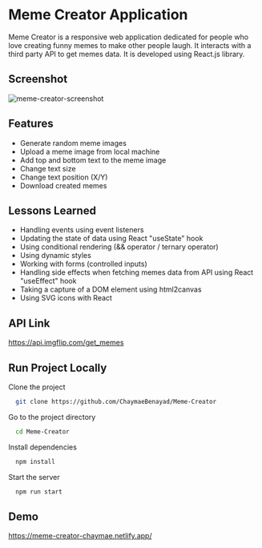 # Meme Creator Application

Meme Creator is a responsive web application dedicated for people who love creating funny memes to make other people laugh. It interacts with a third party API to get memes data. It is developed using React.js library.

## Screenshot

![meme-creator-screenshot](https://user-images.githubusercontent.com/78702422/199364111-14e7daa9-7b4f-40c3-b2a5-db038ebbb15e.png)

## Features

- Generate random meme images
- Upload a meme image from local machine
- Add top and bottom text to the meme image
- Change text size
- Change text position (X/Y)
- Download created memes

## Lessons Learned

- Handling events using event listeners
- Updating the state of data using React "useState" hook
- Using conditional rendering (&& operator / ternary operator)
- Using dynamic styles
- Working with forms (controlled inputs)
- Handling side effects when fetching memes data from API using React "useEffect" hook
- Taking a capture of a DOM element using html2canvas
- Using SVG icons with React

## API Link

https://api.imgflip.com/get_memes

## Run Project Locally

Clone the project

```bash
  git clone https://github.com/ChaymaeBenayad/Meme-Creator
```

Go to the project directory

```bash
  cd Meme-Creator
```

Install dependencies

```bash
  npm install
```

Start the server

```bash
  npm run start
```

## Demo

https://meme-creator-chaymae.netlify.app/
